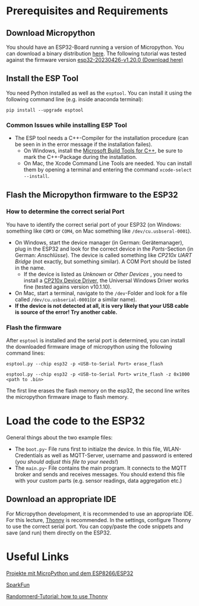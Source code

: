 
# Prerequisites and Requirements

## Download Micropython

You should have an ESP32-Board running a version of Micropython. You can download 
a binary distribution [here](https://micropython.org/download/esp32/). 
The following tutorial was tested against the firmware version 
[esp32-20230426-v1.20.0 (Download here)](https://micropython.org/resources/firmware/esp32-20230426-v1.20.0.bin)


## Install the ESP Tool 

You need Python installed as well as the `esptool`. You can install it using the following command line (e.g. inside anaconda terminal):

```
pip install --upgrade esptool
```

### Common Issues while installing ESP Tool

* The ESP tool needs a C++-Compiler for the installation procedure (can be seen in
in the error message if the installation failes). 
    * On Windows, install the [Microsoft Build Tools for C++](https://visualstudio.microsoft.com/de/visual-cpp-build-tools/), be sure to mark the C++-Package during the installation.
    * On Mac, the Xcode Command Line Tools are needed. You can install them by opening a terminal and entering the command `xcode-select --install`. 

## Flash the Micropython firmware to the ESP32 

### How to determine the correct serial Port 

You have to identify the 
correct serial port of your ESP32 (on Windows: something like `COM3` or `COM4`, on 
Mac something like `/dev/cu.usbseral-0001`). 

* On Windows, start the device manager (in German: Gerätemanager), plug in the ESP32 and look for the correct device in the _Ports_-Section (in German: _Anschlüsse_). The device is called something like _CP210x UART Bridge_ (not exactly, but something similar). A COM Port should be listed in the name. 
  * If the device is listed as _Unknown_ or _Other Devices_ , you need to install a [CP210x Device Driver](https://www.silabs.com/developers/usb-to-uart-bridge-vcp-drivers), the Universal Windows Driver works fine (tested agains version v10.1.10). 
* On Mac, start a terminal, navigate to the `/dev`-Folder and look for a file called `/dev/cu.usbserial-0001`(or a similar name). 
* __If the device is not detected at all, it is very likely that your USB cable is 
source of the error! Try another cable.__ 

### Flash the firmware 

After `esptool` is installed and the serial port is determined, you can install the downloaded firmware image of micropython using the following command lines: 

```
esptool.py --chip esp32 -p <USB-to-Serial Port> erase_flash

esptool.py --chip esp32 -p <USB-to-Serial Port> write_flash -z 0x1000 <path to .bin>
```

The first line erases the flash memory on the esp32, the second line writes 
the micropython firmware image to flash memory. 

# Load the code to the ESP32 

General things about the two example files: 

* The `boot.py`- File runs first to initialze the device. In this file, WLAN-Credentials as well as MQTT-Server, username and password is entered 
(_you should adjust this file to your needs!_)
* The `main.py`- File contains the main program. It connects to the MQTT broker 
and sends and receives messages. You should extend this file with your custom parts (e.g. sensor readings, data aggregation etc.)

## Download an appropriate IDE 

For Micropython development, it is recommended to use an appropriate IDE. For 
this lecture, [Thonny](http://thonny.org) is recommended. In the settings, 
configure Thonny to use the correct serial port. You can copy/paste the code 
snippets and save (and run) them directly on the ESP32.


# Useful Links

[Projekte mit MicroPython und dem ESP8266/ESP32](https://www.az-delivery.de/blogs/azdelivery-blog-fur-arduino-und-raspberry-pi/projekte-mit-micropython-und-dem-esp8266-esp32-teil-1)

[SparkFun](https://learn.sparkfun.com/tutorials/how-to-load-micropython-on-a-microcontroller-board/esp32-thing)

[Randomnerd-Tutorial: how to use Thonny](https://randomnerdtutorials.com/getting-started-thonny-micropython-python-ide-esp32-esp8266/)

